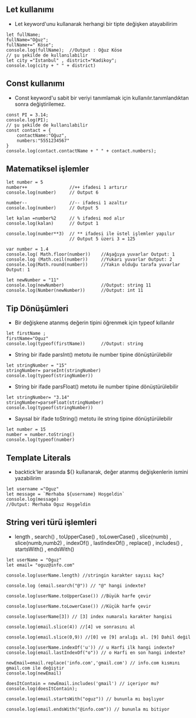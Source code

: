 ## Let kullanımı
* Let keyword'unu kullanarak herhangi bir tipte değişken atayabilirim
```Js
let fullName;
fullName="Oğuz";
fullName+=" Köse";
console.log(fullName);  //Output : Oğuz Köse
// şu şekilde de kullanılabilir
let city ="Istanbul" , district="Kadikoy";
console.log(city + " " + district)

```
## Const     kullanımı
- Const keyword'u sabit bir veriyi tanımlamak için kullanılır.tanımlandıktan sonra değiştirilemez.
```JS
const PI = 3.14;
console.log(PI);
// şu şekilde de kullanılabilir
const contact = {
    contactName:"Oğuz",
    numbers:"5551234567"
}
console.log(contact.contactName + " " + contact.numbers);
```
## Matematiksel işlemler
```JS
let number = 5
number++                //++ ifadesi 1 artırır
console.log(number)     // Output 6

number--                //-- ifadesi 1 azaltır
console.log(number)     // Output 5

let kalan =number%2     // % ifadesi mod alır 
console.log(kalan)      // Output 1

console.log(number**3)  // ** ifadesi ile üstel işlemler yapılır
                        // Output 5 üzeri 3 = 125

var number = 1.4
console.log( Math.floor(number))    //Aşağıya yuvarlar Output: 1
console.log (Math.ceil(number))     //Yukarı yuvarlar Output: 2
console.log(Math.round(number))     //Yakın olduğu tarafa yuvarlar Output: 1

let newNumber = "11"
console.log(newNumber)              //Output: string 11
console.log(Number(newNumber))      //Output: int 11

```
## Tip Dönüşümleri
- Bir değişkene atanmış değerin tipini öğrenmek için typeof kıllanılır

```JS
let firstName ;
firstName="Oguz"
console.log(typeof(firstName))      //Output: string
```

- String bir ifade parsInt() metotu ile number tipine dönüştürülebilir
```JS
let stringNumber = "15"
stringNumber= parseInt(stringNumber)
console.log(typeof(stringNumber))
```
- String bir ifade parsFloat() metotu ile number tipine dönüştürülebilir
```JS
let stringNumber= "3.14"
stringNumber=parseFloat(stringNumber)
console.log(typeof(stringNumber))
```
- Sayısal bir ifade toString() metotu ile string tipine dönüştürülebilir
```JS
let number = 15
number = number.toString()
console.log(typeof(number)
```
## Template Literals
- backtick'ler arasında ${} kullanarak, değer atanmış değişkenlerin ismini yazabilirim
```JS
let username ="Oguz"
let message = `Merhaba ${username} Hoşgeldin`
console.log(message)
//Output: Merhaba Oguz Hoşgeldin
``` 
## String veri türü işlemleri
- length , search() , toUpperCase() , toLowerCase() , slice(numb) , slice(numb,numb2) , indexOf() , lastIndexOf() , replace() , includes() , startsWith() , endsWith()
```JS
let userName = "Oguz"
let email= "oguz@info.com"

console.log(userName.length) //stringin karakter sayısı kaç?

console.log (email.search("@")) // "@" hangi indexte?

console.log(userName.toUpperCase()) //Büyük harfe çevir

console.log(userName.toLowerCase()) //Küçük harfe çevir

console.log(userName[3]) // [3] index numaralı karakter hangisi

console.log(email.slice(4)) //[4] ve sonrasını al

console.log(email.slice(0,9)) //[0] ve [9] aralığı al. [9] Dahil değil

console.log(userName.indexOf('u')) // u Harfi ilk hangi indexte?
console.log(email.lastIndexOf("o")) // o Harfi en son hangi indexte?

newEmail=email.replace('info.com','gmail.com') // info.com kısmını gmail.com ile değiştir
console.log(newEmail)

doesItContain = newEmail.includes('gmail') // içeriyor mu?
console.log(doesItContain);                

console.log(email.startsWith("oguz")) // bununla mı başlıyor

console.log(email.endsWith("@info.com")) // bununla mı bitiyor
``` 
